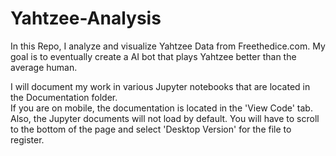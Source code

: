 # Yahtzee-Analysis
In this Repo, I analyze and visualize Yahtzee Data from Freethedice.com.
My goal is to eventually create a AI bot that plays Yahtzee better than the average human.

I will document my work in various Jupyter notebooks that are located in the Documentation folder.  
If you are on mobile, the documentation is located in the 'View Code' tab. Also, the Jupyter documents will not load by default. You will have to scroll to the bottom of the page and select 'Desktop Version' for the file to register.
